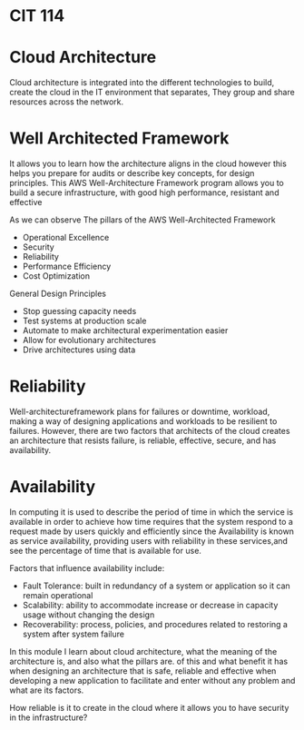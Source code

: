 # CIT 114

# Cloud Architecture

Cloud architecture is integrated into the different technologies to build, create the cloud in the IT environment that separates,
They group and share resources across the network.

# Well Architected Framework

It allows you to learn how the architecture aligns in the cloud however this helps you prepare for audits
or describe key concepts, for design principles. This AWS Well-Architecture Framework program allows you to build a
secure infrastructure, with good high performance, resistant and effective

As we can observe The pillars of the AWS Well-Architected Framework

- Operational Excellence
- Security
- Reliability
- Performance Efficiency
- Cost Optimization

General Design Principles

- Stop guessing capacity needs
- Test systems at production scale
- Automate to make architectural experimentation easier
- Allow for evolutionary architectures
- Drive architectures using data

#  Reliability

Well-architectureframework plans for failures or downtime, workload, making a way of designing applications and 
workloads to be resilient to failures. However, there are two factors that architects of the cloud creates an 
architecture that resists failure, is reliable, effective, secure, and has availability.

# Availability

In computing it is used to describe the period of time in which the service is available in order to achieve
how time requires that the system respond to a request made by users quickly and efficiently since the
Availability is known as service availability, providing users with reliability in these services,and see the percentage
of time that is available for use.

Factors that influence availability include:

- Fault Tolerance: built in redundancy of a system or application so it can remain operational
- Scalability: ability to accommodate increase or decrease in capacity usage without changing the design
- Recoverability: process, policies, and procedures related to restoring a system after system failure

In this module I learn about cloud architecture, what the meaning of the architecture is, and also what the pillars are.
of this and what benefit it has when designing an architecture that is safe, reliable and effective when developing a new application
to facilitate and enter without any problem and what are its factors.

How reliable is it to create in the cloud where it allows you to have security in the infrastructure?


